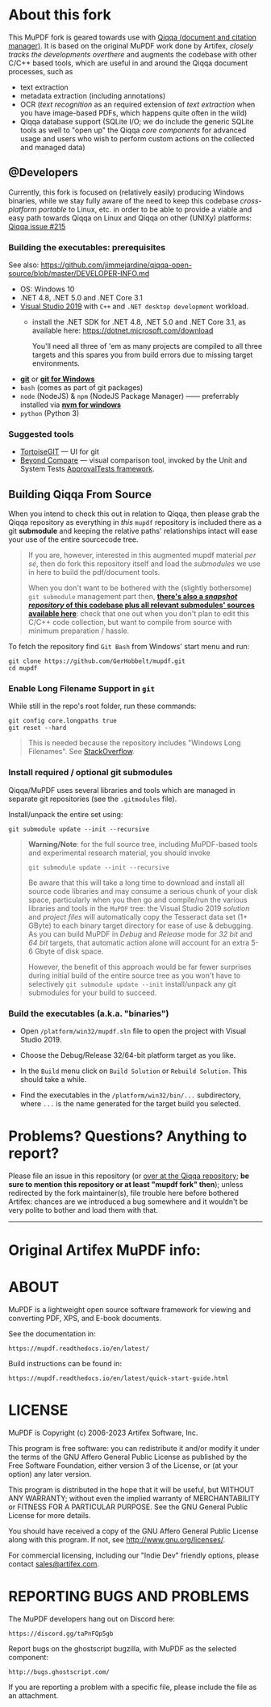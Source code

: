 # About this fork

This MuPDF fork is geared towards use with [Qiqqa (document and citation manager)](https://github.com/jimmejardine/qiqqa-open-source/). It is based on the original MuPDF work done by Artifex, *closely tracks the developments overthere* and augments the codebase with other C/C++ based tools, which are useful in and around the Qiqqa document processes, such as 

- text extraction
- metadata extraction (including annotations)
- OCR (*text recognition* as an required extension of *text extraction* when you have image-based PDFs, which happens quite often in the wild)
- Qiqqa database support (SQLite I/O; we do include the generic SQLite tools as well to "open up" the Qiqqa *core components* for advanced usage and users who wish to perform custom actions on the collected and managed data)

## \@Developers

Currently, this fork is focused on (relatively easily) producing Windows binaries, while we stay fully aware of the need to keep this codebase *cross-platform portable* to Linux, etc. in order to be able to provide a viable and easy path towards Qiqqa on Linux and Qiqqa on other (UNIXy) platforms: [Qiqqa issue \#215](https://github.com/jimmejardine/qiqqa-open-source/issues/215)

### Building the executables: prerequisites

See also: https://github.com/jimmejardine/qiqqa-open-source/blob/master/DEVELOPER-INFO.md

- OS: Windows 10
- .NET 4.8, .NET 5.0 and .NET Core 3.1
- [Visual Studio 2019](https://visualstudio.microsoft.com/downloads/) with `C++` and `.NET desktop development` workload.
  + install the .NET SDK for .NET 4.8, .NET 5.0 and .NET Core 3.1, as available here: https://dotnet.microsoft.com/download
    
    You'll need all three of 'em as many projects are compiled to all three targets and this spares you from build errors due to missing target environments.
- [**git**](https://git-scm.com/downloads) or [**git for Windows**](https://gitforwindows.org/)
- `bash` (comes as part of git packages)
- `node` (NodeJS) & `npm` (NodeJS Package Manager) —— preferrably installed via [**nvm for windows**](https://github.com/coreybutler/nvm-windows)
- `python` (Python 3)

### Suggested tools

- [TortoiseGIT](https://tortoisegit.org/) — UI for git
- [Beyond Compare](https://scootersoftware.com/) — visual comparison tool, invoked by the Unit and System Tests [ApprovalTests framework](https://github.com/approvals/ApprovalTests.Net).



## Building Qiqqa From Source

When you intend to check this out in relation to Qiqqa, then please grab the Qiqqa repository as everything in *this* `mupdf` repository is included there as a git **submodule** and keeping the relative paths' relationships intact will ease your use of the entire sourcecode tree.

> If you are, however, interested in this augmented mupdf material *per sé*, then do fork this repository itself and load the *submodules* we use in here to build the pdf/document tools.
>
> When you don't want to be bothered with the (slightly bothersome) `git submodule` management part then, [**there's also a _snapshot repository_ of this codebase plus all relevant submodules' sources available here**](https://github.com/GerHobbelt/qiqqa_tooling_devtree_snapshots): check that one out when you don't plan to edit this C/C++ code collection, but want to compile from source with minimum preparation / hassle.

To fetch the repository find `Git Bash` from Windows' start menu and run:

    git clone https://github.com/GerHobbelt/mupdf.git
    cd mupdf


### Enable Long Filename Support in `git`

While still in the repo's root folder, run these commands:

    git config core.longpaths true
    git reset --hard

> This is needed because the repository includes "Windows Long Filenames". See [StackOverflow](https://stackoverflow.com/questions/22575662/filename-too-long-in-git-for-windows).


### Install required / optional git submodules 

Qiqqa/MuPDF uses several libraries and tools which are managed in separate git repositories (see the `.gitmodules` file).

Install/unpack the entire set using:

    git submodule update --init --recursive
    
> **Warning/Note**: 
> for the full source tree, including MuPDF-based tools and experimental research material, you should invoke
>
> ```
> git submodule update --init --recursive
> ```
>
> Be aware that this will take a long time to download and install all source code libraries and may consume a serious chunk of your disk space, particularly when you then go and compile/run the various libraries and tools in the `MuPDF` tree: the Visual Studio 2019 *solution* and *project files* will automatically copy the Tesseract data set (1+ GByte) to each binary target directory for ease of use & debugging. As you can build MuPDF in *Debug* and *Release* mode for *32 bit* and *64 bit* targets, that automatic action alone will account for an extra 5-6 Gbyte of disk space.  
>
> However, the benefit of this approach would be far fewer surprises during initial build of the entire source tree as you won't have to selectively `git submodule update --init` install/unpack any git submodules for your build to succeed. 


### Build the executables (a.k.a. "binaries")

- Open `/platform/win32/mupdf.sln` file to open the project with Visual Studio 2019.

- Choose the Debug/Release 32/64-bit platform target as you like.

- In the `Build` menu click on `Build Solution` or `Rebuild Solution`. This should take a while.

- Find the executables in the `/platform/win32/bin/...` subdirectory, where `...` is the name generated for the target build you selected.


# Problems? Questions? Anything to report?

Please file an issue in this repository (or [over at the Qiqqa repository](https://github.com/jimmejardine/qiqqa-open-source/issues); **be sure to mention this repository or at least "mupdf fork" then**); unless redirected by the fork maintainer(s), file trouble here before bothered Artifex: chances are we introduced a bug somewhere and it wouldn't be very polite to bother and load them with that.




----

# Original Artifex MuPDF info:

# ABOUT

MuPDF is a lightweight open source software framework for viewing and converting
PDF, XPS, and E-book documents.

See the documentation in:

	https://mupdf.readthedocs.io/en/latest/

Build instructions can be found in:

	https://mupdf.readthedocs.io/en/latest/quick-start-guide.html

# LICENSE

MuPDF is Copyright (c) 2006-2023 Artifex Software, Inc.

This program is free software: you can redistribute it and/or modify it under
the terms of the GNU Affero General Public License as published by the Free
Software Foundation, either version 3 of the License, or (at your option) any
later version.

This program is distributed in the hope that it will be useful, but WITHOUT ANY
WARRANTY; without even the implied warranty of MERCHANTABILITY or FITNESS FOR A
PARTICULAR PURPOSE. See the GNU General Public License for more details.

You should have received a copy of the GNU Affero General Public License along
with this program. If not, see <http://www.gnu.org/licenses/>.

For commercial licensing, including our "Indie Dev" friendly options,
please contact sales@artifex.com.

# REPORTING BUGS AND PROBLEMS

The MuPDF developers hang out on Discord here:

	https://discord.gg/taPnFQp5gb

Report bugs on the ghostscript bugzilla, with MuPDF as the selected component:

	http://bugs.ghostscript.com/

If you are reporting a problem with a specific file, please include the file as
an attachment.
